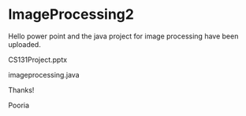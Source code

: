 # ImageProcessing2

Hello
power point and the java project for image processing have been uploaded.


CS131Project.pptx

imageprocessing.java



Thanks!

Pooria
